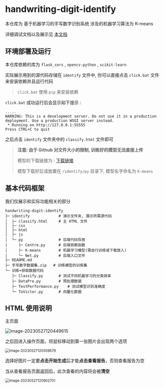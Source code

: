 #  handwriting-digit-identify

本仓库为 基于机器学习的手写数字识别系统 涉及的机器学习算法为 K-means

详细调试文档以及展示见 [本文档](/doc/Summary.md)

## 环境部署及运行

本仓库依赖的库为 `flask_cors` , `opencv-python` , `scikit-learn`

实际展示用到的源代码存储在 `identify` 文件中, 你可以直接点击 `click.bat` 文件来安装依赖并且运行代码

> `click.bat` 使用 `pip` 来安装依赖

`click.bat` 成功运行后会显示如下提示 : 
```
.....
WARNING: This is a development server. Do not use it in a production deployment. Use a production WSGI server instead.
 * Running on http://127.0.0.1:55555
Press CTRL+C to quit
```
之后点击 `identify` 文件夹中的 `classify.html` 文件即可

> **注意: 由于 Github 对文件大小的限制, 训练好的模型无法直接上传**
>
> 模型的下载链接为 : [下载链接]()
>
> 模型下载好后请放置在 `/identify/py` 目录下, 模型名字命名为 `K-means`

## 基本代码框架
我们仅展示和实际功能相关的部分

```
handwriting-digit-identify
├─ identify             # 演示文件夹, 展示所需源代码
│  ├─ classify.html     # 主 HTML 文件
│  ├─ css
│  ├─ html
│  ├─ js
│  └─ py                # 后端代码存放
│     ├─ Centre.py      # 后端依赖函数
│     ├─ K-means        # 机器学习模型(需自行训练或下载放入)
│     └─ Net.py         # 后端入口文件
├─ README.md
├─ 手写数字数据集.zip   # 训练模型的训练集
└─ 训练+获取数据代码
   ├─ Classify.py       # 测试不同机器学习的分类效率
   ├─ DataPre.py        # 预处理数据
   ├─ TestPerformance.py    # 测试模型识别准确度
   └─ ToVictor.py       # 向量化数据

```

## HTML 使用说明

主页面

![image-20230527120449615](https://gitee.com/qq3109778990/remem_pic/raw/master/img/image-20230527120449615.png)



之后回进入操作页面，将鼠标移动到第一张图片会出现两个选项

<img src="https://gitee.com/qq3109778990/remem_pic/raw/master/img/image-20230527120559679.png" alt="image-20230527120559679" style="zoom:80%;" />



选择好图片一定要**点击开始生成**后才能**点击查看报告**，否则查看报告为空

当从查看报告页面返回后，此次查看的内容将会被**清空**

<img src="https://gitee.com/qq3109778990/remem_pic/raw/master/img/image-20230527120902701.png" alt="image-20230527120902701" style="zoom:80%;" />